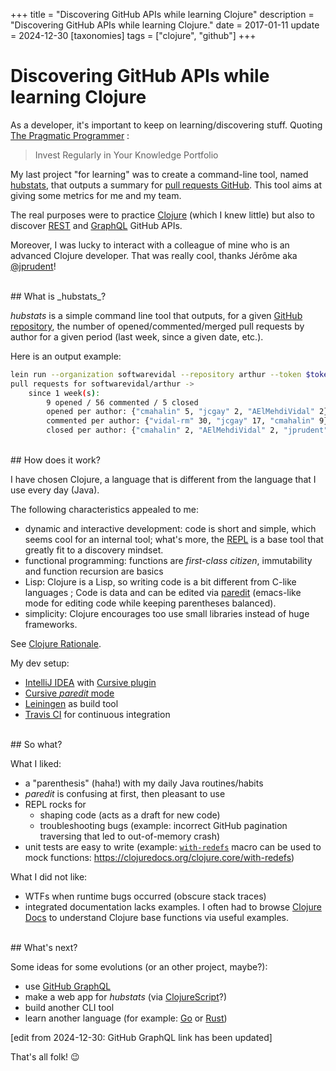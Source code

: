 +++
title = "Discovering GitHub APIs while learning Clojure"
description = "Discovering GitHub APIs while learning Clojure."
date = 2017-01-11
update = 2024-12-30
[taxonomies]
tags = ["clojure", "github"]
+++
# Discovering GitHub APIs while learning Clojure

As a developer, it's important to keep on learning/discovering stuff. Quoting [The Pragmatic Programmer](https://pragprog.com/book/tpp/the-pragmatic-programmer) :
> Invest Regularly in Your Knowledge Portfolio


My last project "for learning" was to create a command-line tool, named [hubstats](https://github.com/nicokosi/hubstats), that outputs a summary for [pull requests GitHub](https://help.github.com/articles/github-glossary/#pull-request). This tool aims at giving some metrics for me and my team.

The real purposes were to practice [Clojure](https://clojure.org/) (which I knew little) but also to discover [REST](https://developer.github.com/v3/) and [GraphQL](https://docs.github.com/en/graphql) GitHub APIs.

Moreover, I was lucky to interact with a colleague of mine who is an advanced Clojure developer. That was really cool, thanks Jérôme aka [@jprudent](https://github.com/jprudent)!

<br/>
## What is _hubstats_?

_hubstats_ is a simple command line tool that outputs, for a given [GitHub repository](https://help.github.com/articles/github-glossary/#repository), the number of opened/commented/merged pull requests by author for a given period (last week, since a given date, etc.).

Here is an output example:
```bash
lein run --organization softwarevidal --repository arthur --token $token
pull requests for softwarevidal/arthur ->
    since 1 week(s):
        9 opened / 56 commented / 5 closed
        opened per author: {"cmahalin" 5, "jcgay" 2, "AElMehdiVidal" 2}
        commented per author: {"vidal-rm" 30, "jcgay" 17, "cmahalin" 9}
        closed per author: {"cmahalin" 2, "AElMehdiVidal" 2, "jprudent" 1}
```

<br/>
## How does it work?

I have chosen Clojure, a language that is different from the language that I use every day (Java).

The following characteristics appealed to me:

* dynamic and interactive development: code is short and simple, which seems cool for an internal tool; what's more, the [REPL](https://clojure.org/about/dynamic#_the_repl) is a base tool that greatly fit to a discovery mindset.
* functional programming: functions are _first-class citizen_, immutability and function recursion are basics
* Lisp: Clojure is a Lisp, so writing code is a bit different from C-like languages ; Code is data and can be edited via [paredit](https://www.emacswiki.org/emacs/ParEdit) (emacs-like mode for editing code while keeping parentheses balanced).
* simplicity: Clojure encourages too use small libraries instead of huge frameworks.

See [Clojure Rationale](https://clojure.org/about/rationale).


My dev setup:

- [IntelliJ IDEA](https://www.jetbrains.com/idea/) with [Cursive plugin](https://cursive-ide.com/)
- [Cursive _paredit_ mode](https://cursive-ide.com/userguide/paredit.html)
- [Leiningen](https://leiningen.org/) as build tool
- [Travis CI](https://travis-ci.org/) for continuous integration

<br/>
## So what?

What I liked:

* a "parenthesis" (haha!) with my daily Java routines/habits
* _paredit_ is confusing at first, then pleasant to use
* REPL rocks for
    * shaping code (acts as a draft for new code)
    * troubleshooting bugs (example: incorrect GitHub pagination traversing that led to out-of-memory crash)
* unit tests are easy to write (example: [`with-redefs`](https://clojuredocs.org/clojure.core/with-redefs) macro can be used to mock functions: https://clojuredocs.org/clojure.core/with-redefs)

What I did not like:

* WTFs when runtime bugs occurred (obscure stack traces)
* integrated documentation lacks examples. I often had to browse [Clojure Docs](https://clojuredocs.org/) to understand Clojure base functions via useful examples.

<br/>
## What's next?

Some ideas for some evolutions (or an other project, maybe?):

* use [GitHub GraphQL](https://docs.github.com/en/graphql)
* make a web app for _hubstats_ (via [ClojureScript](https://clojurescript.org/)?)
* build another CLI tool
* learn another language (for example: [Go](https://golang.org/) or [Rust](https://www.rust-lang.org/))

[edit from 2024-12-30: GitHub GraphQL link has been updated]

That's all folk! 😉
